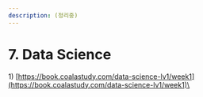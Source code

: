 ```yaml
---
description: (정리중)
---
```


# 7. Data Science

1\) [https://book.coalastudy.com/data-science-lv1/week1](https://book.coalastudy.com/data-science-lv1/week1)\
